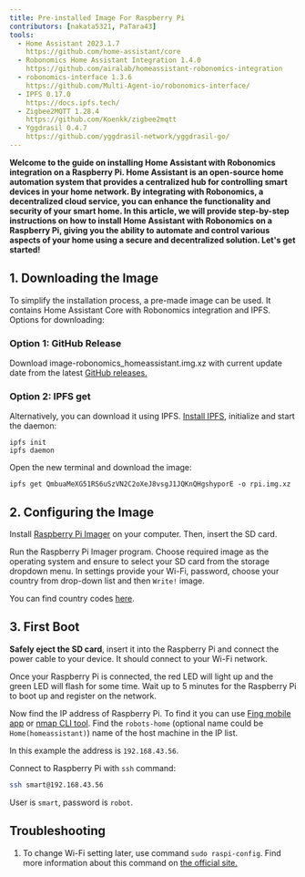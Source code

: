 ```yaml
---
title: Pre-installed Image For Raspberry Pi
contributors: [nakata5321, PaTara43]
tools:
  - Home Assistant 2023.1.7
    https://github.com/home-assistant/core
  - Robonomics Home Assistant Integration 1.4.0
    https://github.com/airalab/homeassistant-robonomics-integration
  - robonomics-interface 1.3.6
    https://github.com/Multi-Agent-io/robonomics-interface/
  - IPFS 0.17.0
    https://docs.ipfs.tech/
  - Zigbee2MQTT 1.28.4
    https://github.com/Koenkk/zigbee2mqtt
  - Yggdrasil 0.4.7
    https://github.com/yggdrasil-network/yggdrasil-go/
---
```


<robo-wiki-video loop controls :videos="[{src: 'https://crustipfs.info/ipfs/QmXjFaTd81dLrMgADtENmSqbS2uJuLJUgQUrmDu2CsSuAq', type:'mp4'}]" />

**Welcome to the guide on installing Home Assistant with Robonomics integration on a Raspberry Pi. Home Assistant is an open-source home automation system that provides a centralized hub for controlling smart devices in your home network. By integrating with Robonomics, a decentralized cloud service, you can enhance the functionality and security of your smart home. In this article, we will provide step-by-step instructions on how to install Home Assistant with Robonomics on a Raspberry Pi, giving you the ability to automate and control various aspects of your home using a secure and decentralized solution. Let's get started!**

<robo-wiki-picture src="home-assistant/pre_installed_image.png" />

## 1. Downloading the Image

To simplify the installation process, a pre-made image can be used. It contains Home Assistant Core with Robonomics integration and IPFS. Options for downloading:

### Option 1: GitHub Release

Download image-robonomics_homeassistant.img.xz with current update date from the latest [GitHub releases.](https://github.com/airalab/Robonomics-HomeAssistant-image/releases)

### Option 2: IPFS get

Alternatively, you can download it using IPFS. [Install IPFS](https://docs.ipfs.tech/install/command-line/), initialize and start the daemon:

<code-helper additionalLine="your_username@your_hostname">

```shell
ipfs init
ipfs daemon
```
</code-helper>

Open the new terminal and download the image:

<code-helper additionalLine="your_username@your_hostname">

```shell
ipfs get QmbuaMeXG51RS6uSzVN2C2oXeJ8vsgJ1JQKnQHgshyporE -o rpi.img.xz
```
</code-helper>


## 2. Configuring the Image

Install [Raspberry Pi Imager](https://www.raspberrypi.com/software/) on your computer. Then, insert the SD card.

<robo-wiki-picture src="home-assistant/insert-sd-card.gif" alt="insert SD card" />


Run the Raspberry Pi Imager program. Choose required image as the operating system and ensure to select your SD card from the storage dropdown menu. In settings provide your Wi-Fi, password, choose your country from drop-down list and then `Write!` image. 

<robo-wiki-video autoplay loop controls :videos="[{src: 'https://crustipfs.info/ipfs/QmVgex7Aw9sH97kDbbwaHkbcHZRu8xWruh5a7hfnMstNrV', type:'mp4'}]" />

You can find country codes [here](https://en.wikipedia.org/wiki/List_of_ISO_3166_country_codes).

## 3. First Boot

**Safely eject the SD card**, insert it into the Raspberry Pi and connect the power cable to your device. It should connect to your Wi-Fi network. 

<robo-wiki-picture src="home-assistant/first-start.gif" alt="first boot" />

Once your Raspberry Pi is connected, the red LED will light up and the green LED will flash for some time. Wait up to 5 minutes for the Raspberry Pi to boot up and register on the network. 

Now find the IP address of Raspberry Pi. To find it you can use [Fing mobile app](https://www.fing.com/products) or 
[nmap CLI tool](https://vitux.com/find-devices-connected-to-your-network-with-nmap/). Find the `robots-home` (optional name could be `Home(homeassistant)`) 
name of the host machine in the IP list. 

In this example the address is `192.168.43.56`. 

Connect to Raspberry Pi with `ssh` command: 

<code-helper additionalLine="your_username@your_hostname">

```bash
ssh smart@192.168.43.56
```

</code-helper>

<robo-wiki-note type="note"> 

User is `smart`, password is `robot`. 

</robo-wiki-note>

<!-- ## Related videos

https://youtu.be/qW4sjUaShWA -->

## Troubleshooting

1. To change Wi-Fi setting later, use command `sudo raspi-config`. Find more information about this command on [the official site.](https://www.raspberrypi.com/documentation/computers/configuration.html)
